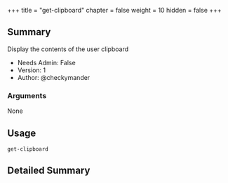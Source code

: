 +++
title = "get-clipboard"
chapter = false
weight = 10
hidden = false
+++

## Summary
Display the contents of the user clipboard
  
- Needs Admin: False  
- Version: 1  
- Author: @checkymander  

### Arguments

None

## Usage

```
get-clipboard
```


## Detailed Summary
